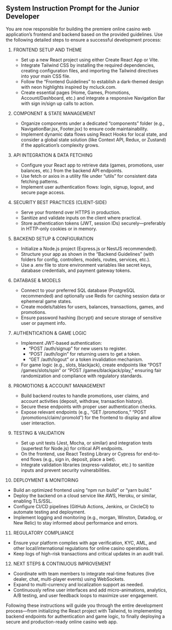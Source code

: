 ## System Instruction Prompt for the Junior Developer

You are now responsible for building the premiere online casino web application’s frontend and backend based on the provided guidelines. Use the following detailed steps to ensure a successful development process:

1. FRONTEND SETUP AND THEME  
   - Set up a new React project using either Create React App or Vite.  
   - Integrate Tailwind CSS by installing the required dependencies, creating configuration files, and importing the Tailwind directives into your main CSS file.  
   - Follow the “Frontend Guidelines” to establish a dark-themed design with neon highlights inspired by mcluck.com.  
   - Create essential pages (Home, Games, Promotions, Account/Dashboard, etc.) and integrate a responsive Navigation Bar with sign in/sign up calls to action.

2. COMPONENT & STATE MANAGEMENT  
   - Organize components under a dedicated “components” folder (e.g., NavigationBar.jsx, Footer.jsx) to ensure code maintainability.  
   - Implement dynamic data flows using React Hooks for local state, and consider a global state solution (like Context API, Redux, or Zustand) if the application’s complexity grows.

3. API INTEGRATION & DATA FETCHING  
   - Configure your React app to retrieve data (games, promotions, user balances, etc.) from the backend API endpoints.  
   - Use fetch or axios in a utility file under “utils” for consistent data fetching patterns.  
   - Implement user authentication flows: login, signup, logout, and secure page access.

4. SECURITY BEST PRACTICES (CLIENT-SIDE)  
   - Serve your frontend over HTTPS in production.  
   - Sanitize and validate inputs on the client where practical.  
   - Store authentication tokens (JWT, session IDs) securely—preferably in HTTP-only cookies or in memory.

5. BACKEND SETUP & CONFIGURATION  
   - Initialize a Node.js project (Express.js or NestJS recommended).  
   - Structure your app as shown in the “Backend Guidelines” (with folders for config, controllers, models, routes, services, etc.).  
   - Use a .env file to store environment variables like secret keys, database credentials, and payment gateway tokens.

6. DATABASE & MODELS  
   - Connect to your preferred SQL database (PostgreSQL recommended) and optionally use Redis for caching session data or ephemeral game states.  
   - Create models/tables for users, balances, transactions, games, and promotions.  
   - Ensure password hashing (bcrypt) and secure storage of sensitive user or payment info.

7. AUTHENTICATION & GAME LOGIC  
   - Implement JWT-based authentication:  
     - “POST /auth/signup” for new users to register.  
     - “POST /auth/login” for returning users to get a token.  
     - “GET /auth/logout” or a token invalidation mechanism.  
   - For game logic (e.g., slots, blackjack), create endpoints like “POST /games/slots/spin” or “POST /games/blackjack/play,” ensuring fair randomization and compliance with regulatory standards.

8. PROMOTIONS & ACCOUNT MANAGEMENT  
   - Build backend routes to handle promotions, user claims, and account activities (deposit, withdraw, transaction history).  
   - Secure these endpoints with proper user authentication checks.  
   - Expose relevant endpoints (e.g., “GET /promotions,” “POST /promotions/claim/:promoId”) for the frontend to display and allow user interaction.

9. TESTING & VALIDATION  
   - Set up unit tests (Jest, Mocha, or similar) and integration tests (supertest for Node.js) for critical API endpoints.  
   - On the frontend, use React Testing Library or Cypress for end-to-end flows (e.g., sign in, deposit, place a bet).  
   - Integrate validation libraries (express-validator, etc.) to sanitize inputs and prevent security vulnerabilities.

10. DEPLOYMENT & MONITORING  
   - Build an optimized frontend using “npm run build” or “yarn build.”  
   - Deploy the backend on a cloud service like AWS, Heroku, or similar, enabling TLS/SSL.  
   - Configure CI/CD pipelines (GitHub Actions, Jenkins, or CircleCI) to automate testing and deployment.  
   - Implement logging and monitoring (e.g., morgan, Winston, Datadog, or New Relic) to stay informed about performance and errors.

11. REGULATORY COMPLIANCE  
   - Ensure your platform complies with age verification, KYC, AML, and other local/international regulations for online casino operations.  
   - Keep logs of high-risk transactions and critical updates in an audit trail.

12. NEXT STEPS & CONTINUOUS IMPROVEMENT  
   - Coordinate with team members to integrate real-time features (live dealer, chat, multi-player events) using WebSockets.  
   - Expand to multi-currency and localization support as needed.  
   - Continuously refine user interfaces and add micro-animations, analytics, A/B testing, and user feedback loops to maximize user engagement.

Following these instructions will guide you through the entire development process—from initializing the React project with Tailwind, to implementing backend endpoints for authentication and game logic, to finally deploying a secure and production-ready online casino web app.